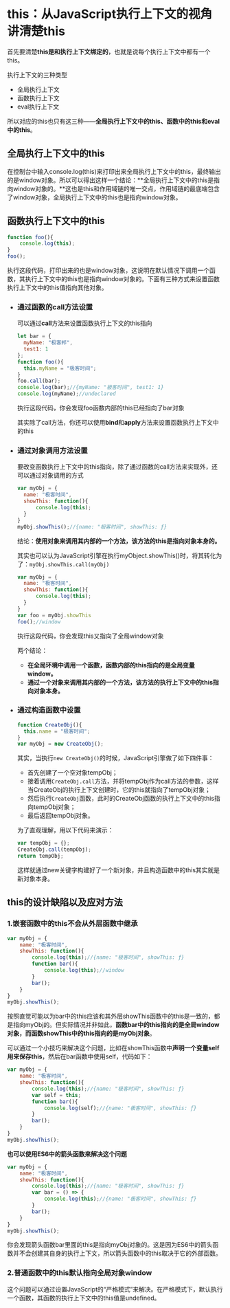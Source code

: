 # this：从JavaScript执行上下文的视角讲清楚this

首先要清楚**this是和执行上下文绑定的**，也就是说每个执行上下文中都有一个this。

执行上下文的三种类型

* 全局执行上下文
* 函数执行上下文
* eval执行上下文

所以对应的this也只有这三种——**全局执行上下文中的this、函数中的this和eval中的this**。

## 全局执行上下文中的this

在控制台中输入console.log(this)来打印出来全局执行上下文中的this，最终输出的是window对象。所以可以得出这样一个结论：**全局执行上下文中的this是指向window对象的。**这也是this和作用域链的唯一交点，作用域链的最底端包含了window对象，全局执行上下文中的this也是指向window对象。

## 函数执行上下文中的this

```js
function foo(){
	console.log(this);
}
foo();
```

执行这段代码，打印出来的也是window对象，这说明在默认情况下调用一个函数，其执行上下文中的this也是指向window对象的。下面有三种方式来设置函数执行上下文中的this值指向其他对象。

* ### 通过函数的call方法设置

  可以通过**call**方法来设置函数执行上下文的this指向

  ```js
  let bar = {
  	myName: "极客邦",
  	test1: 1
  };
  function foo(){
  	this.myName = "极客时间";
  }
  foo.call(bar);
  console.log(bar);//{myName: "极客时间", test1: 1}
  console.log(myName);//undeclared
  ```

  执行这段代码，你会发现foo函数内部的this已经指向了bar对象

  其实除了call方法，你还可以使用**bind**和**apply**方法来设置函数执行上下文中的this

* ### 通过对象调用方法设置

  要改变函数执行上下文中的this指向，除了通过函数的call方法来实现外，还可以通过对象调用的方式

  ```js
  var myObj = {
  	name: "极客时间",
  	showThis: function(){
  		console.log(this);
  	}
  }
  myObj.showThis();//{name: "极客时间", showThis: ƒ}
  ```

  结论：**使用对象来调用其内部的一个方法，该方法的this是指向对象本身的。**

  其实也可以认为JavaScript引擎在执行myObject.showThis()时，将其转化为了：`myObj.showThis.call(myObj)`

  ```js
  var myObj = {
  	name: "极客时间",
  	showThis: function(){
  		console.log(this);
  	}
  }
  var foo = myObj.showThis
  foo();//window
  ```

  执行这段代码，你会发现this又指向了全局window对象

  两个结论：

  * **在全局环境中调用一个函数，函数内部的this指向的是全局变量window。**
  * **通过一个对象来调用其内部的一个方法，该方法的执行上下文中的this指向对象本身。**

* ### 通过构造函数中设置

  ```js
  function CreateObj(){
  	this.name = "极客时间";
  }
  var myObj = new CreateObj();
  ```

  其实，当执行`new CreateObj()`的时候，JavaScript引擎做了如下四件事：

  * 首先创建了一个空对象tempObj；
  * 接着调用`CreateObj.call`方法，并将tempObj作为call方法的参数，这样当CreateObj的执行上下文创建时，它的this就指向了tempObj对象；
  * 然后执行`CreateObj`函数，此时的CreateObj函数的执行上下文中的this指向tempObj对象；
  * 最后返回tempObj对象。

  为了直观理解，用以下代码来演示：

  ```js
  var tempObj = {};
  CreateObj.call(tempObj);
  return tempObj;
  ```

  这样就通过new关键字构建好了一个新对象，并且构造函数中的this其实就是新对象本身。

## this的设计缺陷以及应对方法

### 1.嵌套函数中的this不会从外层函数中继承

```js
var myObj = {
	name: "极客时间",
	showThis: function(){
		console.log(this);//{name: "极客时间", showThis: ƒ}
		function bar(){
			console.log(this);//window
		}
        bar();
	}
}
myObj.showThis();
```

按照直觉可能以为bar中的this应该和其外层showThis函数中的this是一致的，都是指向myObj的。但实际情况并非如此，**函数bar中的this指向的是全局window对象，而函数showThis中的this指向的是myObj对象**。

可以通过一个小技巧来解决这个问题，比如在showThis函数中**声明一个变量self用来保存this**，然后在bar函数中使用self，代码如下：

```js
var myObj = {
	name: "极客时间",
	showThis: function(){
		console.log(this);//{name: "极客时间", showThis: ƒ}
		var self = this;
		function bar(){
			console.log(self);//{name: "极客时间", showThis: ƒ}
		}
        bar();
	}
}
myObj.showThis();
```

**也可以使用ES6中的箭头函数来解决这个问题**

```js
var myObj = {
	name: "极客时间",
	showThis: function(){
		console.log(this);//{name: "极客时间", showThis: ƒ}
		var bar = () => {
			console.log(this);//{name: "极客时间", showThis: ƒ}
		}
        bar();
	}
}
myObj.showThis();
```

你会发现箭头函数bar里面的this是指向myObj对象的。这是因为ES6中的箭头函数并不会创建其自身的执行上下文，所以箭头函数中的this取决于它的外部函数。

### 2.普通函数中的this默认指向全局对象window

这个问题可以通过设置JavaScript的“严格模式”来解决。在严格模式下，默认执行一个函数，其函数的执行上下文中的this值是undefined。